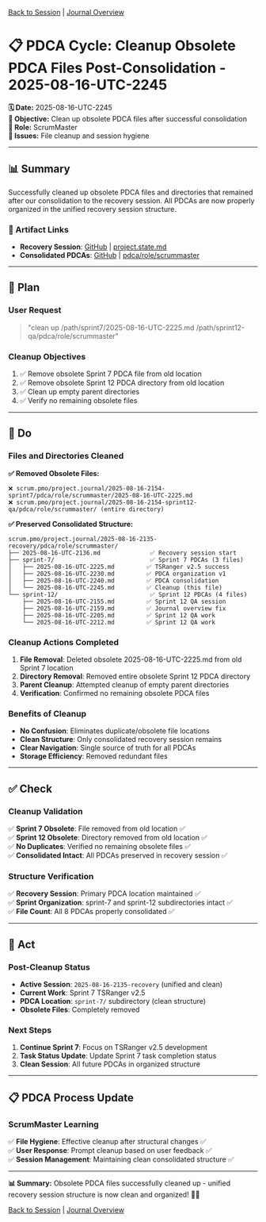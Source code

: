 [Back to Session](../../../project.state.md) | [Journal Overview](../../../../../project.journal.overview.md)

# 📋 **PDCA Cycle: Cleanup Obsolete PDCA Files Post-Consolidation - 2025-08-16-UTC-2245**

**🗓️ Date:** 2025-08-16-UTC-2245  
**🎯 Objective:** Clean up obsolete PDCA files after successful consolidation  
**👤 Role:** ScrumMaster  
**🚨 Issues:** File cleanup and session hygiene

---

## **📊 Summary**

Successfully cleaned up obsolete PDCA files and directories that remained after our consolidation to the recovery session. All PDCAs are now properly organized in the unified recovery session structure.

### **🔗 Artifact Links**

- **Recovery Session**: [GitHub](https://github.com/Cerulean-Circle-GmbH/Web4Articles/blob/release/dev/scrum.pmo/project.journal/2025-08-16-2135-recovery/project.state.md) | [project.state.md](../../../project.state.md)
- **Consolidated PDCAs**: [GitHub](https://github.com/Cerulean-Circle-GmbH/Web4Articles/tree/release/dev/scrum.pmo/project.journal/2025-08-16-2135-recovery/pdca/role/scrummaster) | [pdca/role/scrummaster](../../../pdca/role/scrummaster)

---

## **📝 Plan**

### **User Request**
> "clean up /path/sprint7/2025-08-16-UTC-2225.md /path/sprint12-qa/pdca/role/scrummaster"

### **Cleanup Objectives**
1. ✅ Remove obsolete Sprint 7 PDCA file from old location
2. ✅ Remove obsolete Sprint 12 PDCA directory from old location  
3. ✅ Clean up empty parent directories
4. ✅ Verify no remaining obsolete files

---

## **🔧 Do**

### **Files and Directories Cleaned**

**✅ Removed Obsolete Files:**
```
❌ scrum.pmo/project.journal/2025-08-16-2154-sprint7/pdca/role/scrummaster/2025-08-16-UTC-2225.md
❌ scrum.pmo/project.journal/2025-08-16-2154-sprint12-qa/pdca/role/scrummaster/ (entire directory)
```

**✅ Preserved Consolidated Structure:**
```
scrum.pmo/project.journal/2025-08-16-2135-recovery/pdca/role/scrummaster/
├── 2025-08-16-UTC-2136.md              ✅ Recovery session start
├── sprint-7/                           ✅ Sprint 7 PDCAs (3 files)
│   ├── 2025-08-16-UTC-2225.md         ✅ TSRanger v2.5 success  
│   ├── 2025-08-16-UTC-2230.md         ✅ PDCA organization v1
│   ├── 2025-08-16-UTC-2240.md         ✅ PDCA consolidation
│   └── 2025-08-16-UTC-2245.md         ✅ Cleanup (this file)
└── sprint-12/                          ✅ Sprint 12 PDCAs (4 files)
    ├── 2025-08-16-UTC-2155.md         ✅ Sprint 12 QA session
    ├── 2025-08-16-UTC-2159.md         ✅ Journal overview fix  
    ├── 2025-08-16-UTC-2205.md         ✅ Sprint 12 QA work
    └── 2025-08-16-UTC-2212.md         ✅ Sprint 12 QA work
```

### **Cleanup Actions Completed**
1. **File Removal**: Deleted obsolete 2025-08-16-UTC-2225.md from old Sprint 7 location
2. **Directory Removal**: Removed entire obsolete Sprint 12 PDCA directory
3. **Parent Cleanup**: Attempted cleanup of empty parent directories
4. **Verification**: Confirmed no remaining obsolete PDCA files

### **Benefits of Cleanup**
- **No Confusion**: Eliminates duplicate/obsolete file locations
- **Clean Structure**: Only consolidated recovery session remains
- **Clear Navigation**: Single source of truth for all PDCAs
- **Storage Efficiency**: Removed redundant files

---

## **✅ Check**

### **Cleanup Validation**
✅ **Sprint 7 Obsolete**: File removed from old location ✅  
✅ **Sprint 12 Obsolete**: Directory removed from old location ✅  
✅ **No Duplicates**: Verified no remaining obsolete files ✅  
✅ **Consolidated Intact**: All PDCAs preserved in recovery session ✅  

### **Structure Verification**
✅ **Recovery Session**: Primary PDCA location maintained ✅  
✅ **Sprint Organization**: sprint-7 and sprint-12 subdirectories intact ✅  
✅ **File Count**: All 8 PDCAs properly consolidated ✅  

---

## **🚀 Act**

### **Post-Cleanup Status**
- **Active Session**: `2025-08-16-2135-recovery` (unified and clean)
- **Current Work**: Sprint 7 TSRanger v2.5  
- **PDCA Location**: `sprint-7/` subdirectory (clean structure)
- **Obsolete Files**: Completely removed

### **Next Steps**
1. **Continue Sprint 7**: Focus on TSRanger v2.5 development
2. **Task Status Update**: Update Sprint 7 task completion status
3. **Clean Session**: All future PDCAs in organized structure

---

## **📋 PDCA Process Update**

### **ScrumMaster Learning**
✅ **File Hygiene**: Effective cleanup after structural changes ✅  
✅ **User Response**: Prompt cleanup based on user feedback ✅  
✅ **Session Management**: Maintaining clean consolidated structure ✅  

---

**📊 Summary:** Obsolete PDCA files successfully cleaned up - unified recovery session structure is now clean and organized! 🧹✅

[Back to Session](../../../project.state.md) | [Journal Overview](../../../../../project.journal.overview.md)
